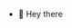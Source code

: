 - 👋 Hey there
<!---
lizzyrufino/lizzyrufino is a ✨ special ✨ repository because its `README.md` (this file) appears on your GitHub profile.
You can click the Preview link to take a look at your changes.
--->
